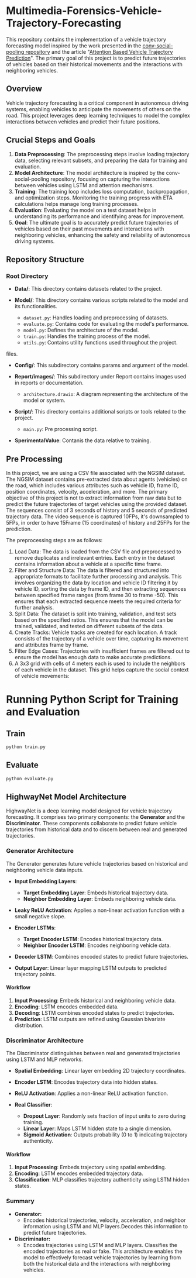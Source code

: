 # Multimedia-Forensics-Vehicle-Trajectory-Forecasting

This repository contains the implementation of a vehicle trajectory forecasting model inspired by the work presented in the [conv-social-pooling repository](https://github.com/nachiket92/conv-social-pooling/blob/master) and the article "[Attention Based Vehicle Trajectory Prediction](https://inria.hal.science/hal-02543967/document)". The primary goal of this project is to predict future trajectories of vehicles based on their historical movements and the interactions with neighboring vehicles.

## Overview

Vehicle trajectory forecasting is a critical component in autonomous driving systems, enabling vehicles to anticipate the movements of others on the road. This project leverages deep learning techniques to model the complex interactions between vehicles and predict their future positions.

## Crucial Steps and Goals

1. **Data Preprocessing**: The preprocessing steps involve loading trajectory data, selecting relevant subsets, and preparing the data for training and evaluation.
2. **Model Architecture**: The model architecture is inspired by the conv-social-pooling repository, focusing on capturing the interactions between vehicles using LSTM and attention mechanisms.
3. **Training**: The training loop includes loss computation, backpropagation, and optimization steps. Monitoring the training progress with ETA calculations helps manage long training processes.
4. **Evaluation**: Evaluating the model on a test dataset helps in understanding its performance and identifying areas for improvement.
5. **Goal**: The ultimate goal is to accurately predict future trajectories of vehicles based on their past movements and interactions with neighboring vehicles, enhancing the safety and reliability of autonomous driving systems.

## Repository Structure

### Root Directory

- **Data/**: This directory contains datasets related to the project.
- **Model/**: This directory contains various scripts related to the model and its functionalities.

  - `dataset.py`: Handles loading and preprocessing of datasets.
  - `evaluate.py`: Contains code for evaluating the model's performance.
  - `model.py`: Defines the architecture of the model.
  - `train.py`: Handles the training process of the model.
  - `utils.py`: Contains utility functions used throughout the project.

 files.

- **Config/**: This subdirectory contains params and argument of the model.
- **Report/images/**: This subdirectory under Report contains images used in reports or documentation.

  - `architecture.drawio`: A diagram representing the architecture of the model or system.
- **Script/**: This directory contains additional scripts or tools related to the project.

  - `main.py`: Pre processing script.
- **SperimentalValue**: Contanis the data relative to training.

## Pre Processing

In this project, we are using a CSV file associated with the NGSIM dataset. The NGSIM dataset contains pre-extracted data about agents (vehicles) on the road, which includes various attributes such as vehicle ID, frame ID, position coordinates, velocity, acceleration, and more. The primary objective of this project is not to extract information from raw data but to predict the future trajectories of target vehicles using the provided dataset. The sequences consist of 3 seconds of history and 5 seconds of predicted trajectory data. The video sequence is captured 10FPs, it's downsampled to 5FPs, in order to have 15Frame (15 coordinates) of history and 25FPs for the prediction.

The preprocessing steps are as follows:

1. Load Data: The data is loaded from the CSV file and preprocessed to remove duplicates and irrelevant entries. Each entry in the dataset contains information about a vehicle at a specific time frame.
2. Filter and Structure Data: The data is filtered and structured into appropriate formats to facilitate further processing and analysis. This involves organizing the data by location and vehicle ID filtering it by vehicle ID, sorting the data by frame ID, and then extracting sequences between specified frame ranges (from frame 30 to frame -50). This ensures that each extracted sequence meets the required criteria for further analysis.
3. Split Data: The dataset is split into training, validation, and test sets based on the specified ratios. This ensures that the model can be trained, validated, and tested on different subsets of the data.
4. Create Tracks: Vehicle tracks are created for each location. A track consists of the trajectory of a vehicle over time, capturing its movement and attributes frame by frame.
5. Filter Edge Cases: Trajectories with insufficient frames are filtered out to ensure the model has enough data to make accurate predictions.
6. A 3x3 grid with cells of 4 meters each is used to include the neighbors of each vehicle in the dataset. This grid helps capture the social context of vehicle movements:

<!-- ## Extraction From Video Sequence
For completeness, we have also considered a model based on YOLO for extracting information from video sequences. YOLO is a state-of-the-art, real-time object detection system that can identify and locate multiple objects in video frames with high accuracy. -->

# Running Python Script for Training and Evaluation

## Train

```bash
python train.py
```

## Evaluate

```bash
python evaluate.py
```

## HighwayNet Model Architecture

HighwayNet is a deep learning model designed for vehicle trajectory forecasting. It comprises two primary components: the **Generator** and the **Discriminator**. These components collaborate to predict future vehicle trajectories from historical data and to discern between real and generated trajectories.

### Generator Architecture

The Generator generates future vehicle trajectories based on historical and neighboring vehicle data inputs.

- **Input Embedding Layers**:

  - **Target Embedding Layer**: Embeds historical trajectory data.
  - **Neighbor Embedding Layer**: Embeds neighboring vehicle data.
- **Leaky ReLU Activation**: Applies a non-linear activation function with a small negative slope.
- **Encoder LSTMs**:

  - **Target Encoder LSTM**: Encodes historical trajectory data.
  - **Neighbor Encoder LSTM**: Encodes neighboring vehicle data.
- **Decoder LSTM**: Combines encoded states to predict future trajectories.
- **Output Layer**: Linear layer mapping LSTM outputs to predicted trajectory points.

#### Workflow

1. **Input Processing**: Embeds historical and neighboring vehicle data.
2. **Encoding**: LSTM encodes embedded data.
3. **Decoding**: LSTM combines encoded states to predict trajectories.
4. **Prediction**: LSTM outputs are refined using Gaussian bivariate distribution.

### Discriminator Architecture

The Discriminator distinguishes between real and generated trajectories using LSTM and MLP networks.

- **Spatial Embedding**: Linear layer embedding 2D trajectory coordinates.
- **Encoder LSTM**: Encodes trajectory data into hidden states.
- **ReLU Activation**: Applies a non-linear ReLU activation function.
- **Real Classifier**:

  - **Dropout Layer**: Randomly sets fraction of input units to zero during training.
  - **Linear Layer**: Maps LSTM hidden state to a single dimension.
  - **Sigmoid Activation**: Outputs probability (0 to 1) indicating trajectory authenticity.

#### Workflow

1. **Input Processing**: Embeds trajectory using spatial embedding.
2. **Encoding**: LSTM encodes embedded trajectory data.
3. **Classification**: MLP classifies trajectory authenticity using LSTM hidden states.

### Summary

- **Generator:**
  - Encodes historical trajectories, velocity, acceleration, and neighbor information using LSTM and MLP layers.Decodes this information to predict future trajectories.
- **Discriminator:**
  - Encodes trajectories using LSTM and MLP layers.
    Classifies the encoded trajectories as real or fake.
    This architecture enables the model to effectively forecast vehicle trajectories by learning from both the historical data and the interactions with neighboring vehicles.
